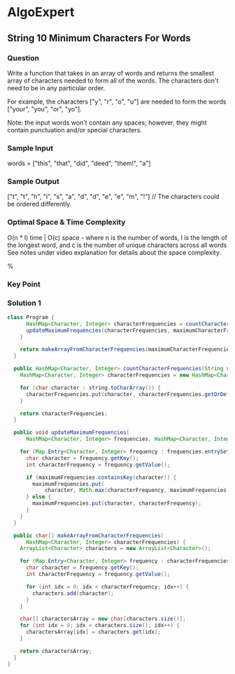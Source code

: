 # AlgoExpert

## String 10 Minimum Characters For Words

### Question

Write a function that takes in an array of words and returns the smallest array of characters needed to form all of the words. The characters don't need to be in any particular order.

For example, the characters ["y", "r", "o", "u"] are needed to form the words ["your", "you", "or", "yo"].

Note: the input words won't contain any spaces; however, they might contain punctuation and/or special characters.

### Sample Input

words = ["this", "that", "did", "deed", "them!", "a"]

### Sample Output

["t", "t", "h", "i", "s", "a", "d", "d", "e", "e", "m", "!"]
// The characters could be ordered differently.

### Optimal Space & Time Complexity

O(n * l) time | O(c) space - where n is the number of words, l is the length of the longest word, and c is the number of unique characters across all words See notes under video explanation for details about the space complexity.

%

### Key Point

### Solution 1

```java
class Program {
      HashMap<Character, Integer> characterFrequencies = countCharacterFrequencies(word);
      updateMaximumFrequencies(characterFrequencies, maximumCharacterFrequencies);
    }

    return makeArrayFromCharacterFrequencies(maximumCharacterFrequencies);
  }

  public HashMap<Character, Integer> countCharacterFrequencies(String string) {
    HashMap<Character, Integer> characterFrequencies = new HashMap<Character, Integer>();

    for (char character : string.toCharArray()) {
      characterFrequencies.put(character, characterFrequencies.getOrDefault(character, 0) + 1);
    }

    return characterFrequencies;
  }

  public void updateMaximumFrequencies(
      HashMap<Character, Integer> frequencies, HashMap<Character, Integer> maximumFrequencies) {

    for (Map.Entry<Character, Integer> frequency : frequencies.entrySet()) {
      char character = frequency.getKey();
      int characterFrequency = frequency.getValue();

      if (maximumFrequencies.containsKey(character)) {
        maximumFrequencies.put(
            character, Math.max(characterFrequency, maximumFrequencies.get(character)));
      } else {
        maximumFrequencies.put(character, characterFrequency);
      }
    }
  }

  public char[] makeArrayFromCharacterFrequencies(
      HashMap<Character, Integer> characterFrequencies) {
    ArrayList<Character> characters = new ArrayList<Character>();

    for (Map.Entry<Character, Integer> frequency : characterFrequencies.entrySet()) {
      char character = frequency.getKey();
      int characterFrequency = frequency.getValue();

      for (int idx = 0; idx < characterFrequency; idx++) {
        characters.add(character);
      }
    }

    char[] charactersArray = new char[characters.size()];
    for (int idx = 0; idx < characters.size(); idx++) {
      charactersArray[idx] = characters.get(idx);
    }

    return charactersArray;
  }
}

```
